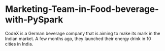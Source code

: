 # Marketing-Team-in-Food-beverage-with-PySpark
CodeX is a German beverage company that is aiming to make its mark in the Indian market. A few months ago, they launched their energy drink in 10 cities in India.
